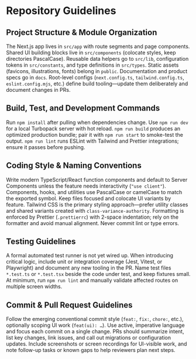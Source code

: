 # Repository Guidelines

## Project Structure & Module Organization
The Next.js app lives in `src/app` with route segments and page components. Shared UI building blocks live in `src/components` (colocate styles, keep directories PascalCase). Reusable data helpers go to `src/lib`, configuration tokens in `src/constants`, and type definitions in `src/types`. Static assets (favicons, illustrations, fonts) belong in `public`. Documentation and product specs go in `docs`. Root-level configs (`next.config.ts`, `tailwind.config.ts`, `eslint.config.mjs`, etc.) define build tooling—update them deliberately and document changes in PRs.

## Build, Test, and Development Commands
Run `npm install` after pulling when dependencies change. Use `npm run dev` for a local Turbopack server with hot reload. `npm run build` produces an optimized production bundle; pair it with `npm run start` to smoke-test the output. `npm run lint` runs ESLint with Tailwind and Prettier integrations; ensure it passes before pushing.

## Coding Style & Naming Conventions
Write modern TypeScript/React function components and default to Server Components unless the feature needs interactivity (`"use client"`). Components, hooks, and utilities use PascalCase or camelCase to match the exported symbol. Keep files focused and colocate UI variants by feature. Tailwind CSS is the primary styling approach—prefer utility classes and shared variants created with `class-variance-authority`. Formatting is enforced by Prettier (`.prettierrc`) with 2-space indentation; rely on the formatter and avoid manual alignment. Never commit lint or type errors.

## Testing Guidelines
A formal automated test runner is not yet wired up. When introducing critical logic, include unit or integration coverage (Jest, Vitest, or Playwright) and document any new tooling in the PR. Name test files `*.test.ts` or `*.test.tsx` beside the code under test, and keep fixtures small. At minimum, run `npm run lint` and manually validate affected routes on multiple screen widths.

## Commit & Pull Request Guidelines
Follow the emerging conventional commit style (`feat:`, `fix:`, `chore:`, etc.), optionally scoping UI work (`feat(ui): …`). Use active, imperative language and focus each commit on a single change. PRs should summarize intent, list key changes, link issues, and call out migrations or configuration updates. Include screenshots or screen recordings for UI-visible work, and note follow-up tasks or known gaps to help reviewers plan next steps.
